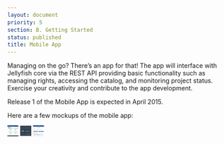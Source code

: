 ```yaml
---
layout: document
priority: 5
section: B. Getting Started
status: published
title: Mobile App
---
```


Managing on the go? There’s an app for that! The app will interface with Jellyfish core via the REST API providing basic functionality such as managing rights, accessing the catalog, and monitoring project status. Exercise your creativity and contribute to the app development.

Release 1 of the Mobile App is expected in April 2015.

Here are a few mockups of the mobile app:

<img src="/assets/screenshots/mobileapp/mobile1.PNG" alt="Screenshot 1" height="25" width="25">
<img src="/assets/screenshots/mobileapp/mobile2.PNG" alt="Screenshot 2" height="25" width="25">
<img src="/assets/screenshots/mobileapp/mobile3.PNG" alt="Screenshot 3" height="25" width="25">
